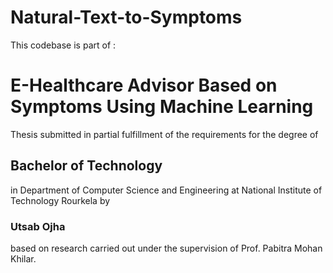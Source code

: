 # Natural-Text-to-Symptoms
This codebase is part of : 
# E-Healthcare Advisor Based on Symptoms Using Machine Learning

Thesis submitted in partial fulfillment
of the requirements for the degree of
## Bachelor of Technology
in Department of Computer Science and Engineering
at National Institute of Technology Rourkela by
### Utsab Ojha

based on research carried out
under the supervision of
Prof. Pabitra Mohan Khilar.
